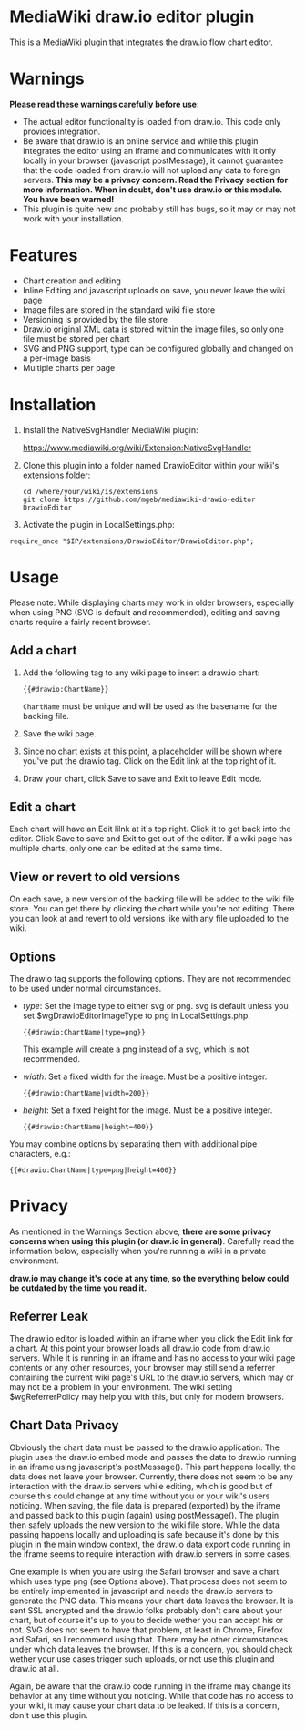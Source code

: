 # MediaWiki draw.io editor plugin

This is a MediaWiki plugin that integrates the draw.io flow chart editor.

# Warnings
**Please read these warnings carefully before use**:
- The actual editor functionality is loaded from draw.io. This code only provides integration.
- Be aware that draw.io is an online service and while this plugin integrates the editor using an iframe and communicates with it only locally in your browser (javascript postMessage), it cannot guarantee that the code loaded from draw.io will not upload any data to foreign servers. **This may be a privacy concern. Read the Privacy section for more information. When in doubt, don't use draw.io or this module. You have been warned!**
- This plugin is quite new and probably still has bugs, so it may or may not work with your installation.

# Features
- Chart creation and editing
- Inline Editing and javascript uploads on save, you never leave the wiki page
- Image files are stored in the standard wiki file store
- Versioning is provided by the file store
- Draw.io original XML data is stored within the image files, so only one file must be stored per chart
- SVG and PNG support, type can be configured globally and changed on a per-image basis
- Multiple charts per page

# Installation
1. Install the NativeSvgHandler MediaWiki plugin:

   https://www.mediawiki.org/wiki/Extension:NativeSvgHandler

2. Clone this plugin into a folder named DrawioEditor within your wiki's extensions folder:
   ```shell
   cd /where/your/wiki/is/extensions
   git clone https://github.com/mgeb/mediawiki-drawio-editor DrawioEditor
   ```

3. Activate the plugin in LocalSettings.php:

  ```
  require_once "$IP/extensions/DrawioEditor/DrawioEditor.php";
  ```

# Usage
Please note: While displaying charts may work in older browsers, especially when using PNG (SVG is default and recommended), editing and saving charts require a fairly recent browser.

## Add a chart
1. Add the following tag to any wiki page to insert a draw.io chart:
   ```wiki
   {{#drawio:ChartName}}
   ```
  
   `ChartName` must be unique and will be used as the basename for the backing file.
2. Save the wiki page.
2. Since no chart exists at this point, a placeholder will be shown where you've put the drawio tag. Click on the Edit link at the top right of it.
3. Draw your chart, click Save to save and Exit to leave Edit mode.

## Edit a chart
Each chart will have an Edit lilnk at it's top right. Click it to get back into the editor. Click Save to save and Exit to get out of the editor. If a wiki page has multiple charts, only one can be edited at the same time.

## View or revert to old versions
On each save, a new version of the backing file will be added to the wiki file store. You can get there by clicking the chart while you're not editing. There you can look at and revert to old versions like with any file uploaded to the wiki.

## Options ##
The drawio tag supports the following options. They are not recommended to be used under normal circumstances.

* _type_: Set the image type to either svg or png. svg is default unless you set $wgDrawioEditorImageType to png in LocalSettings.php.
  
  ```wiki
  {{#drawio:ChartName|type=png}}
  ```
  
  This example will create a png instead of a svg, which is not recommended.
* _width_: Set a fixed width for the image. Must be a positive integer.
  
  ```wiki
  {{#drawio:ChartName|width=200}}
  ```
* _height_: Set a fixed height for the image. Must be a positive integer.
  
  ```wiki
  {{#drawio:ChartName|height=400}}
  ```  

You may combine options by separating them with additional pipe characters, e.g.:
```wiki
{{#drawio:ChartName|type=png|height=400}}
``` 

# Privacy
As mentioned in the Warnings Section above, **there are some privacy concerns when using this plugin (or draw.io in general)**. Carefully read the information below, especially when you're running a wiki in a private environment.

**draw.io may change it's code at any time, so the everything below could be outdated by the time you read it.**

## Referrer Leak
The draw.io editor is loaded within an iframe when you click the Edit link for a chart. At this point your browser loads all draw.io code from draw.io servers. While it is running in an iframe and has no access to your wiki page contents or any other resources, your browser may still send a referrer containing the current wiki page's URL to the draw.io servers, which may or may not be a problem in your environment. The wiki setting $wgReferrerPolicy may help you with this, but only for modern browsers.

## Chart Data Privacy
Obviously the chart data must be passed to the draw.io application. The plugin uses the draw.io embed mode and passes the  data to draw.io running in an iframe using javascript's postMessage(). This part happens locally, the data does not leave your browser. Currently, there does not seem to be any interaction with the draw.io servers while editing, which is good but of course this could change at any time without you or your wiki's users noticing. When saving, the file data is prepared (exported) by the iframe and passed back to this plugin (again) using postMessage(). The plugin then safely uploads the new version to the wiki file store. While the data passing happens locally and uploading is safe because it's done by this plugin in the main window context, the draw.io data export code running in the iframe seems to require interaction with draw.io servers in some cases.

One example is when you are using the Safari browser and save a chart which uses type png (see Options above). That process does not seem to be entirely implemented in javascript and needs the draw.io servers to generate the PNG data. This means your chart data leaves the browser. It is sent SSL encrypted and the draw.io folks probably don't care about your chart, but of course it's up to you to decide wether you can accept his or not. SVG does not seem to have that problem, at least in Chrome, Firefox and Safari, so I recommend using that. There may be other circumstances under which data leaves the browser. If this is a concern, you should check wether your use cases trigger such uploads, or not use this plugin and draw.io at all.

Again, be aware that the draw.io code running in the iframe may change its behavior at any time without you noticing. While that code has no access to your wiki, it may cause your chart data to be leaked. If this is a concern, don't use this plugin.
